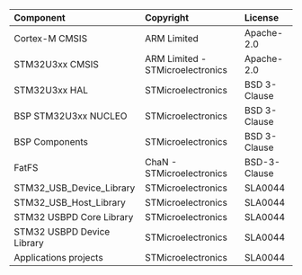 | Component                  | Copyright                                             | License |
|:---------                  |:----------                                            |:----------|
| Cortex-M CMSIS             | ARM Limited                                           | Apache-2.0 |
| STM32U3xx CMSIS            | ARM Limited - STMicroelectronics                      | Apache-2.0 |
| STM32U3xx HAL              | STMicroelectronics                                    | BSD 3-Clause |
| BSP STM32U3xx NUCLEO       | STMicroelectronics                                    | BSD 3-Clause |
| BSP Components             | STMicroelectronics                                    | BSD 3-Clause |
| FatFS                      | ChaN - STMicroelectronics                             | BSD-3-Clause |
| STM32_USB_Device_Library   | STMicroelectronics                                    | SLA0044  |
| STM32_USB_Host_Library     | STMicroelectronics                                    | SLA0044  |
| STM32 USBPD Core Library   | STMicroelectronics                                    | SLA0044  |
| STM32 USBPD Device Library | STMicroelectronics                                    | SLA0044  |
| Applications projects      | STMicroelectronics                                    | SLA0044  |

